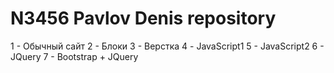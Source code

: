 # N3456 Pavlov Denis repository
1 - Обычный сайт
2 - Блоки
3 - Верстка
4 - JavaScript1
5 - JavaScript2
6 - JQuery
7 - Bootstrap + JQuery
